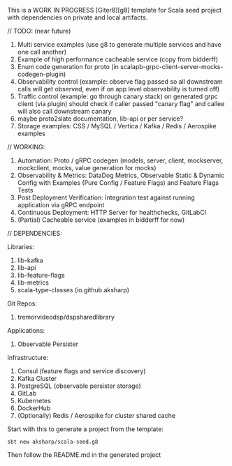 This is a WORK IN PROGRESS [Giter8][g8] template for Scala seed project with dependencies on private and local artifacts.

// TODO: (near future)
1. Multi service examples (use g8 to generate multiple services and have one call another)
2. Example of high performance cacheable service (copy from bidderff)
3. Enum code generation for proto (in scalapb-grpc-client-server-mocks-codegen-plugin)
4. Observability control (example: observe flag passed so all downstream calls will get observed, even if on app level observability is turned off)
5. Traffic control (example: go through canary stack) on generated grpc client (via plugin) should check if caller passed "canary flag" and callee will also call downstream canary
6. maybe proto2slate documentation, lib-api or per service?
7. Storage examples: CSS / MySQL / Vertica / Kafka / Redis / Aerospike examples

// WORKING:
1. Automation: Proto / gRPC codegen (models, server, client, mockserver, mockclient, mocks, value generation for mocks)
2. Observability & Metrics: DataDog Metrics, Observable Static & Dynamic Config with Examples (Pure Config / Feature Flags) and Feature Flags Tests
4. Post Deployment Verification: Integration test against running application via gRPC endpoint
5. Continuous Deployment: HTTP Server for healthchecks, GitLabCI
3. (Partial) Cacheable service (examples in bidderff for now)

// DEPENDENCIES:

Libraries:
1) lib-kafka
2) lib-api
3) lib-feature-flags
4) lib-metrics
5) scala-type-classes (io.github.aksharp)

Git Repos:
1) tremorvideodsp/dspsharedlibrary
   
Applications:
1) Observable Persister

Infrastructure:
1) Consul (feature flags and service discovery)
2) Kafka Cluster
3) PostgreSQL (observable persister storage)
4) GitLab
5) Kubernetes
6) DockerHub
7) (Optionally) Redis / Aerospike for cluster shared cache

Start with this to generate a project from the template:
```
sbt new aksharp/scala-seed.g8
```

Then follow the README.md in the generated project

